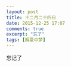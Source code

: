 ```yaml
---
layout: post
title: 十二月二十四日
date: 2015-12-25 17:07
comments: true
excerpt: "忘了"
tags: [解夏の梦]
---
```

忘记了
